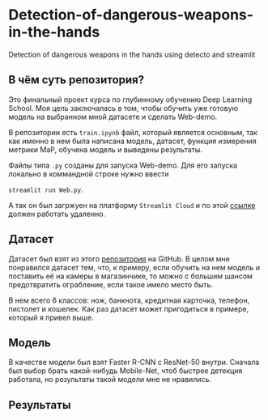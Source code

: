 # Detection-of-dangerous-weapons-in-the-hands
Detection of dangerous weapons in the hands using detecto and streamlit

В чём суть репозитория?
------------------------------------
Это финальный проект курса по глубинному обучению Deep Learning School. Моя цель заключалась в том, чтобы обучить уже готовую модель на выбранном мной датасете и сделать Web-demo.

В репозитории есть `train.ipynb` файл, который является основным, так как именно в нем была написана модель, датасет, функция измерения метрики MaP, обучена модель и выведены результаты.

Файлы типа `.py` созданы для запуска Web-demo.
Для его запуска локально в коммандной строке нужно ввести 

`streamlit run Web.py`.

А так он был загржуен на платформу `Streamlit Cloud` и по этой [ссылке](https://tiltovskii-detection-of-dangerous-weapons-in-the-han-web-lzra5c.streamlit.app/) должен работать удаленно.

Датасет
------------------------------------
Датасет был взят из этого [репозитория](https://github.com/ari-dasci/OD-WeaponDetection) на GitHub. В целом мне понравился датасет тем, что, к примеру, если обучить на нем модель и поставить её на камеры в магазинчике, то можно с большим шансом предотвратить ограбление, если такое имело место быть.

В нем всего 6 классов: нож, банкнота, кредитная карточка, телефон, пистолет и кошелек. Как раз датасет может пригодиться в примере, который я привел выше.

Модель
------------------------------------
В качестве модели был взят Faster R-CNN c ResNet-50 внутри. Сначала был выбор брать какой-нибудь Mobile-Net, чтоб быстрее детекция работала, но результаты такой модели мне не нравились.

Результаты
------------------------------------

